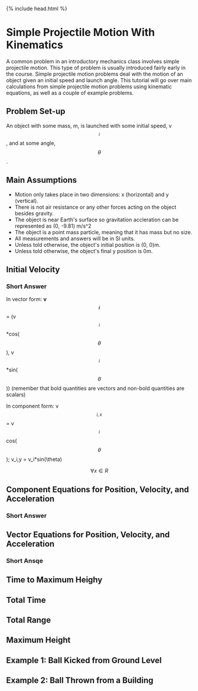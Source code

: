 {% include head.html %}

# Simple Projectile Motion With Kinematics

A common problem in an introductory mechanics class involves simple projectile motion.  This type of problem is usually introduced fairly early in the course.  Simple projectile motion problems deal with the motion of an object given an initial speed and launch angle.  This tutorial will go over main calculations from simple projectile motion problems using kinematic equations, as well as a couple of example problems.

## Problem Set-up

An object with some mass, m, is launched with some initial speed, v$$_i$$, and at some angle, $$\theta$$.

## Main Assumptions

* Motion only takes place in two dimensions: x (horizontal) and y (vertical).
* There is not air resistance or any other forces acting on the object besides gravity.
* The object is near Earth's surface so gravitation accleration can be represented as (0, -9.81) m/s^2
* The object is a point mass particle, meaning that it has mass but no size.
* All measurements and answers will be in SI units.
* Unless told otherwise, the object's initial position is (0, 0)m.
* Unless told otherwise, the object's final y position is 0m.

## Initial Velocity

### Short Answer

In vector form: **v$$_i$$** = (v$$_i$$*cos($$\theta$$), v$$_i$$*sin($$\theta$$)) (remember that bold quantities are vectors and non-bold quantities are scalars)

In component form: v$$_{i,x}$$ = v$$_i$$cos($$\theta$$); v_i,y = v_i*sin(\theta)

$$\forall x \in R$$

## Component Equations for Position, Velocity, and Acceleration

### Short Answer

## Vector Equations for Position, Velocity, and Acceleration

### Short Ansqe

## Time to Maximum Heighy

## Total Time

## Total Range

## Maximum Height

## Example 1: Ball Kicked from Ground Level

## Example 2: Ball Thrown from a Building
